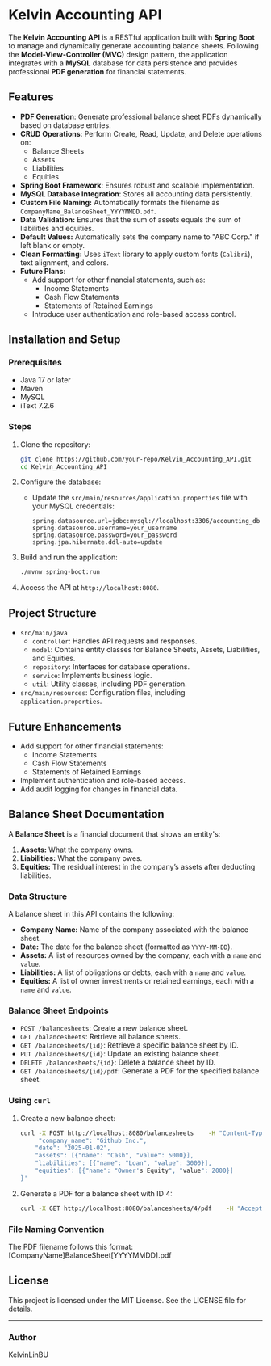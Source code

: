
# Kelvin Accounting API

The **Kelvin Accounting API** is a RESTful application built with **Spring Boot** to manage and dynamically generate accounting balance sheets. Following the **Model-View-Controller (MVC)** design pattern, the application integrates with a **MySQL** database for data persistence and provides professional **PDF generation** for financial statements.

## Features
- **PDF Generation**: Generate professional balance sheet PDFs dynamically based on database entries.
- **CRUD Operations**: Perform Create, Read, Update, and Delete operations on:
  - Balance Sheets
  - Assets
  - Liabilities
  - Equities
- **Spring Boot Framework**: Ensures robust and scalable implementation.
- **MySQL Database Integration**: Stores all accounting data persistently.
- **Custom File Naming:** Automatically formats the filename as `CompanyName_BalanceSheet_YYYYMMDD.pdf`.
- **Data Validation:** Ensures that the sum of assets equals the sum of liabilities and equities.
- **Default Values:** Automatically sets the company name to "ABC Corp." if left blank or empty.
- **Clean Formatting:** Uses `iText` library to apply custom fonts (`Calibri`), text alignment, and colors.
- **Future Plans**:
  - Add support for other financial statements, such as:
    - Income Statements
    - Cash Flow Statements
    - Statements of Retained Earnings
  - Introduce user authentication and role-based access control.

## Installation and Setup

### Prerequisites
- Java 17 or later
- Maven
- MySQL
- iText 7.2.6

### Steps
1. Clone the repository:
   ```bash
   git clone https://github.com/your-repo/Kelvin_Accounting_API.git
   cd Kelvin_Accounting_API
   ```

2. Configure the database:
   - Update the `src/main/resources/application.properties` file with your MySQL credentials:
     ```
     spring.datasource.url=jdbc:mysql://localhost:3306/accounting_db
     spring.datasource.username=your_username
     spring.datasource.password=your_password
     spring.jpa.hibernate.ddl-auto=update
     ```

3. Build and run the application:
   ```bash
   ./mvnw spring-boot:run
   ```

4. Access the API at `http://localhost:8080`.

## Project Structure

- `src/main/java`
  - `controller`: Handles API requests and responses.
  - `model`: Contains entity classes for Balance Sheets, Assets, Liabilities, and Equities.
  - `repository`: Interfaces for database operations.
  - `service`: Implements business logic.
  - `util`: Utility classes, including PDF generation.
- `src/main/resources`: Configuration files, including `application.properties`.

## Future Enhancements
- Add support for other financial statements:
  - Income Statements
  - Cash Flow Statements
  - Statements of Retained Earnings
- Implement authentication and role-based access.
- Add audit logging for changes in financial data.

## Balance Sheet Documentation
A **Balance Sheet** is a financial document that shows an entity's:
1. **Assets:** What the company owns.
2. **Liabilities:** What the company owes.
3. **Equities:** The residual interest in the company’s assets after deducting liabilities.

### **Data Structure**
A balance sheet in this API contains the following:
- **Company Name:** Name of the company associated with the balance sheet.
- **Date:** The date for the balance sheet (formatted as `YYYY-MM-DD`).
- **Assets:** A list of resources owned by the company, each with a `name` and `value`.
- **Liabilities:** A list of obligations or debts, each with a `name` and `value`.
- **Equities:** A list of owner investments or retained earnings, each with a `name` and `value`.

### Balance Sheet Endpoints
- `POST /balancesheets`: Create a new balance sheet.
- `GET /balancesheets`: Retrieve all balance sheets.
- `GET /balancesheets/{id}`: Retrieve a specific balance sheet by ID.
- `PUT /balancesheets/{id}`: Update an existing balance sheet.
- `DELETE /balancesheets/{id}`: Delete a balance sheet by ID.
- `GET /balancesheets/{id}/pdf`: Generate a PDF for the specified balance sheet.

### Using `curl`
1. Create a new balance sheet:
   ```bash
   curl -X POST http://localhost:8080/balancesheets    -H "Content-Type: application/json"    -d '{
        "company_name": "Github Inc.",
       "date": "2025-01-02",
       "assets": [{"name": "Cash", "value": 5000}],
       "liabilities": [{"name": "Loan", "value": 3000}],
       "equities": [{"name": "Owner's Equity", "value": 2000}]
   }'
   ```

2. Generate a PDF for a balance sheet with ID 4:
   ```bash
   curl -X GET http://localhost:8080/balancesheets/4/pdf    -H "Accept: application/pdf" --remote-header-name --remote-name
   ```

### **File Naming Convention**
The PDF filename follows this format: [CompanyName]BalanceSheet[YYYYMMDD].pdf

## License
This project is licensed under the MIT License. See the LICENSE file for details.

---

### Author
KelvinLinBU
